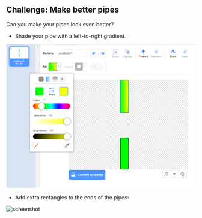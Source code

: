 ## Challenge: Make better pipes

Can you make your pipes look even better?

+ Shade your pipe with a left-to-right gradient.

![screenshot](images/flappy-pipes-filled.png)

+ Add extra rectangles to the ends of the pipes:

![screenshot](images/flappy-pipes-ends.png)

